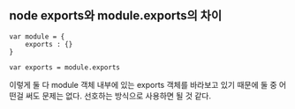## node exports와 module.exports의 차이

	var module = {
		exports : {}
	}

	var exports = module.exports

이렇게 둘 다 module 객체 내부에 있는 exports 객체를 바라보고 있기 때문에 둘 중 어떤걸 써도 문제는 없다. 선호하는 방식으로 사용하면 될 것 같다.
